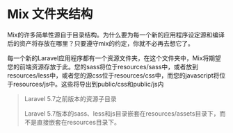 # Mix 文件夹结构

Mix的许多简单性源自于目录结构。为什么要为每一个新的应用程序设定源和编译后的资产将存放在哪里？只要遵守mix的约定，你就不必再去想它了。

每一个新的Laravel应用程序都有一个资源文件夹，在这个文件夹中，Mix将期望您的前端资源存放于此。您的sass将位于resources/sass中，或者放到resources/less中，或者您的源css位于resources/css中，而您的javascript将位于resources/js中。这些将导出到public/css和public/js内

> Laravel 5.7之前版本的资源子目录
>
> Laravel 5.7版本的sass、less和js目录嵌套在resources/assets目录下，而不是直接嵌套在resources目录下。

